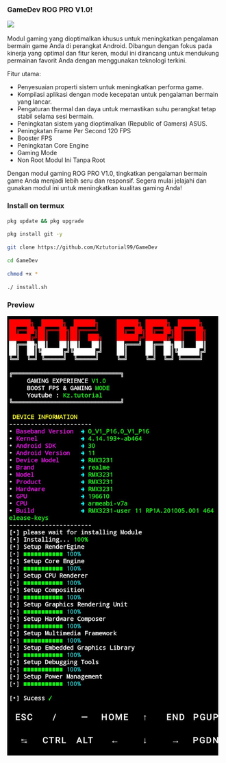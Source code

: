 ### GameDev ROG PRO V1.0!
![](image.png)

Modul gaming yang dioptimalkan khusus untuk meningkatkan pengalaman bermain game Anda di perangkat Android. Dibangun dengan fokus pada kinerja yang optimal dan fitur keren, modul ini dirancang untuk mendukung permainan favorit Anda dengan menggunakan teknologi terkini.

Fitur utama:
- Penyesuaian properti sistem untuk meningkatkan performa game.
- Kompilasi aplikasi dengan mode kecepatan untuk pengalaman bermain yang lancar.
- Pengaturan thermal dan daya untuk memastikan suhu perangkat tetap stabil selama sesi bermain.
- Peningkatan sistem yang dioptimalkan (Republic of Gamers) ASUS.
- Peningkatan Frame Per Second 120 FPS
- Booster FPS
- Peningkatan Core Engine
- Gaming Mode 
- Non Root Modul Ini Tanpa Root

Dengan modul gaming ROG PRO V1.0, tingkatkan pengalaman bermain game Anda menjadi lebih seru dan responsif. Segera mulai jelajahi dan gunakan modul ini untuk meningkatkan kualitas gaming Anda!

### Install on termux
```bash
pkg update && pkg upgrade
```

```bash
pkg install git -y
```
```bash
git clone https://github.com/Kztutorial99/GameDev
```

```bash
cd GameDev
```
```bash
chmod +x *
```
```bash
./ install.sh
```

### Preview
![](preview.png)

